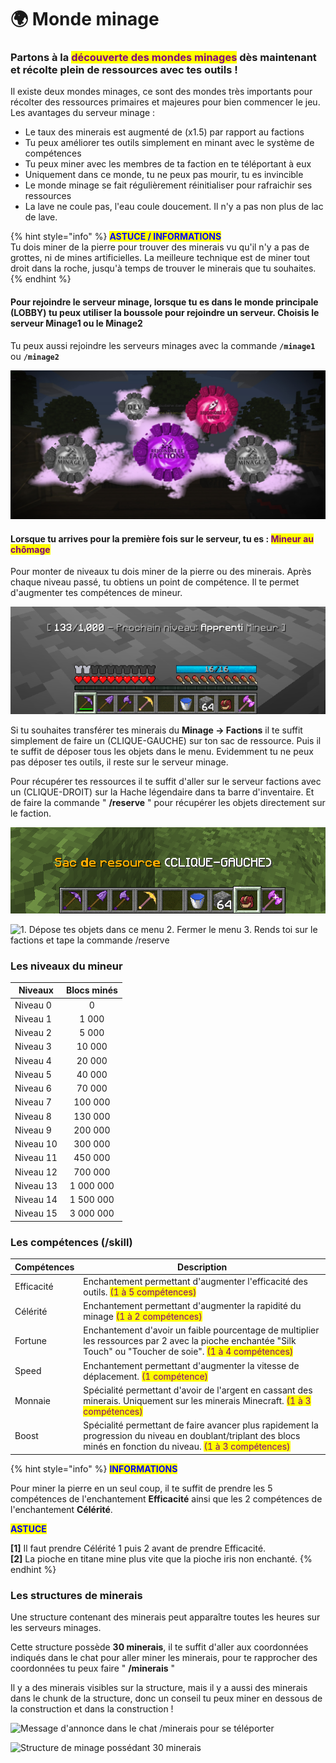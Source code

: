 # 🌍 Monde minage

### Partons à la <mark style="color:purple;">découverte des mondes minages</mark> dès maintenant et récolte plein de ressources avec tes outils !

Il existe deux mondes minages, ce sont des mondes très importants pour récolter des ressources primaires et majeures pour bien commencer le jeu. Les avantages du serveur minage :&#x20;

* Le taux des minerais est augmenté de (x1.5) par rapport au factions&#x20;
* Tu peux améliorer tes outils simplement en minant avec le système de compétences
* Tu peux miner avec les membres de ta faction en te téléportant à eux&#x20;
* Uniquement dans ce monde, tu ne peux pas mourir, tu es invincible
* Le monde minage se fait régulièrement réinitialiser pour rafraichir ses ressources
* La lave ne coule pas, l'eau coule doucement. Il n'y a pas non plus de lac de lave.

{% hint style="info" %}
<mark style="color:blue;">**ASTUCE / INFORMATIONS**</mark>\
Tu dois miner de la pierre pour trouver des minerais vu qu'il n'y a pas de grottes, ni de mines artificielles. La meilleure technique est de miner tout droit dans la roche, jusqu'à temps de trouver le minerais que tu souhaites.&#x20;
{% endhint %}

#### Pour rejoindre le serveur minage, lorsque tu es dans le monde principale (LOBBY) tu peux utiliser la boussole pour rejoindre un serveur. Choisis le serveur Minage1 ou le Minage2

Tu peux aussi rejoindre les serveurs minages avec la commande **`/minage1`** ou **`/minage2`**

![Menu permettant de rejoindre les différents univers](../.gitbook/assets/78382739388177ec5d3c944599ef234c.jpg)

#### Lorsque tu arrives pour la première fois sur le serveur, tu es : <mark style="color:purple;">Mineur au chômage</mark>

Pour monter de niveaux tu dois miner de la pierre ou des minerais. Après chaque niveau passé, tu obtiens un point de compétence. Il te permet d'augmenter tes compétences de mineur.

![Barre d'inventaire : Deux pioches, une pelle, une hache, un seau d'eau, des blocs infini, le sac de ressources et un objet légendaire te permettant d'aller au serveur factions](<../.gitbook/assets/b443c24cd21c2e81dc1c1283868786e5 (1).png>)

Si tu souhaites transférer tes minerais du **Minage -> Factions** il te suffit simplement de faire un (CLIQUE-GAUCHE) sur ton sac de ressource. Puis il te suffit de déposer tous les objets dans le menu. Evidemment tu ne peux pas déposer tes outils, il reste sur le serveur minage.

Pour récupérer tes ressources il te suffit d'aller sur le serveur factions avec un (CLIQUE-DROIT) sur la Hache légendaire dans ta barre d'inventaire. Et de faire la commande " **/reserve** " pour récupérer les objets directement sur le faction.

![SAC DE RESSOURCE dans ta barre d'inventaire](<../.gitbook/assets/image (35).png>)

![1.  Dépose tes objets dans ce menu&#x20;
2\.  Fermer le menu&#x20;
3\.  Rends toi sur le factions et tape la commande /reserve](<../.gitbook/assets/image (68).png>)

### Les niveaux du mineur

| Niveaux   | Blocs minés |
| --------- | :---------: |
| Niveau 0  |      0      |
| Niveau 1  |    1 000    |
| Niveau 2  |    5 000    |
| Niveau 3  |    10 000   |
| Niveau 4  |    20 000   |
| Niveau 5  |    40 000   |
| Niveau 6  |    70 000   |
| Niveau 7  |   100 000   |
| Niveau 8  |   130 000   |
| Niveau 9  |   200 000   |
| Niveau 10 |   300 000   |
| Niveau 11 |   450 000   |
| Niveau 12 |   700 000   |
| Niveau 13 |  1 000 000  |
| Niveau 14 |  1 500 000  |
| Niveau 15 |  3 000 000  |

### Les compétences (/skill)

| Compétences | Description                                                                                                                                                                                        |
| ----------- | -------------------------------------------------------------------------------------------------------------------------------------------------------------------------------------------------- |
| Efficacité  | Enchantement permettant d'augmenter l'efficacité des outils. <mark style="color:purple;">(1 à 5 compétences)</mark>                                                                                |
| Célérité    | Enchantement permettant d'augmenter la rapidité du minage <mark style="color:purple;">(1 à 2 compétences)</mark>                                                                                   |
| Fortune     | Enchantement d'avoir un faible pourcentage de multiplier les ressources par 2 avec la pioche enchantée "Silk Touch" ou "Toucher de soie". <mark style="color:purple;">(1 à 4 compétences)</mark>   |
| Speed       | Enchantement permettant d'augmenter la vitesse de déplacement. <mark style="color:purple;">(1 compétence)</mark>                                                                                   |
| Monnaie     | Spécialité permettant d'avoir de l'argent en cassant des minerais. Uniquement sur les minerais Minecraft. <mark style="color:purple;">(1 à 3 compétences)</mark>                                   |
| Boost       | Spécialité permettant de faire avancer plus rapidement la progression du niveau en doublant/triplant des blocs minés en fonction du niveau. <mark style="color:purple;">(1 à 3 compétences)</mark> |

{% hint style="info" %}
<mark style="color:blue;">**INFORMATIONS**</mark>

Pour miner la pierre en un seul coup, il te suffit de prendre les 5 compétences de l'enchantement **Efficacité** ainsi que les 2 compétences de l'enchantement **Célérité**.

<mark style="color:blue;">**ASTUCE**</mark>

**\[1]** Il faut prendre Célérité 1 puis 2 avant de prendre Efficacité. \
**\[2]** La pioche en titane mine plus vite que la pioche iris non enchanté.
{% endhint %}

### Les structures de minerais

Une structure contenant des minerais peut apparaître toutes les heures sur les serveurs minages.&#x20;

Cette structure possède **30 minerais**, il te suffit d'aller aux coordonnées indiqués dans le chat pour aller miner les minerais, pour te rapprocher des coordonnées tu peux faire " **/minerais** "

Il y a des minerais visibles sur la structure, mais il y a aussi des minerais dans le chunk de la structure, donc un conseil tu peux miner en dessous de la construction et dans la construction !

![Message d'annonce dans le chat /minerais pour se téléporter](<../.gitbook/assets/eyJhbGciOiJIUzI1NiJ9.eyJpbWciOiJfYTk3NjA3ODkxODkwMjI2MTYxOGQ4N2FlYzdkZDI4ZDAifQ.UnLMaPh9YAVoGIZpDIwG-UhprDBTWAP\_p9cs5PIJvoE-png (2).jpg>)

![Structure de minage possédant 30 minerais](../.gitbook/assets/2022-02-12\_23.25.54.png)

